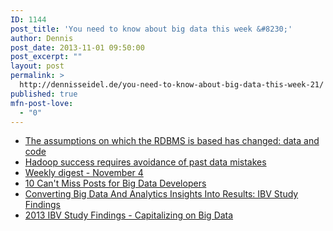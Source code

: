 ```yaml
---
ID: 1144
post_title: 'You need to know about big data this week &#8230;'
author: Dennis
post_date: 2013-11-01 09:50:00
post_excerpt: ""
layout: post
permalink: >
  http://dennisseidel.de/you-need-to-know-about-big-data-this-week-21/
published: true
mfn-post-love:
  - "0"
---
```

<ul class="scrd_digest">
<li><a href="http://www.datasciencecentral.com/xn/detail/6448529:BlogPost:114541" rel="external">The assumptions on which the RDBMS is based has changed: data and code</a>
</li>
<li><a href="http://www.techrepublic.com/blog/big-data-analytics/hadoop-success-requires-avoidance-of-past-data-mistakes/" rel="external">Hadoop success requires avoidance of past data mistakes</a>
</li>
<li><a href="http://www.datasciencecentral.com/xn/detail/6448529:BlogPost:114326" rel="external">Weekly digest - November 4</a>
</li>
<li><a href="http://feedproxy.google.com/~r/ibm-big-data-hub/~3/JunOl1kKSVk/10-cant-miss-posts-big-data-developers" rel="external">10 Can&#039;t Miss Posts for Big Data Developers</a>
</li>
<li><a href="http://feedproxy.google.com/~r/ibm-big-data-hub/~3/cHxXOc6giMM/converting-big-data-and-analytics-insights-results-ibv-study-findings" rel="external">Converting Big Data And Analytics Insights Into Results: IBV Study Findings</a>
</li>
<li><a href="http://feedproxy.google.com/~r/ibm-big-data-hub/~3/40hHDjs4F5k/2013-ibv-study-findings-capitalizing-big-data" rel="external">2013 IBV Study Findings - Capitalizing on Big Data</a>
</li>
</ul>